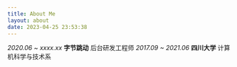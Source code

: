 ```yaml
---
title: About Me
layout: about
date: 2023-04-25 23:53:38
---
```

*2020.06 ~ xxxx.xx* **字节跳动** 后台研发工程师
*2017.09 ~ 2021.06* **四川大学** 计算机科学与技术系

